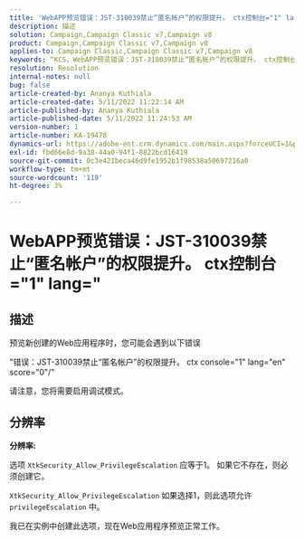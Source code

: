 ```yaml
---
title: 'WebAPP预览错误：JST-310039禁止“匿名帐户”的权限提升。 ctx控制台="1" lang="'
description: 描述
solution: Campaign,Campaign Classic v7,Campaign v8
product: Campaign,Campaign Classic v7,Campaign v8
applies-to: Campaign Classic,Campaign Classic v7,Campaign v8
keywords: “KCS，WebAPP预览错误：JST-310039禁止“匿名帐户”的权限提升。 ctx控制台="1" lang="'
resolution: Resolution
internal-notes: null
bug: false
article-created-by: Ananya Kuthiala
article-created-date: 5/11/2022 11:22:14 AM
article-published-by: Ananya Kuthiala
article-published-date: 5/11/2022 11:24:53 AM
version-number: 1
article-number: KA-19478
dynamics-url: https://adobe-ent.crm.dynamics.com/main.aspx?forceUCI=1&pagetype=entityrecord&etn=knowledgearticle&id=d8560f95-1cd1-ec11-a7b5-0022480a8e40
exl-id: fbd66e8d-9a38-44a0-94f1-8822bcd16419
source-git-commit: 0c3e421beca46d9fe1952b1f98538a50697216a0
workflow-type: tm+mt
source-wordcount: '119'
ht-degree: 3%

---
```


# WebAPP预览错误：JST-310039禁止“匿名帐户”的权限提升。 ctx控制台=&quot;1&quot; lang=&quot;

## 描述


预览新创建的Web应用程序时，您可能会遇到以下错误

&quot;错误：JST-310039禁止“匿名帐户”的权限提升。 ctx console=&quot;1&quot; lang=&quot;en&quot; score=&quot;0&quot;/&quot;

请注意，您将需要启用调试模式。


## 分辨率


<b>分辨率:</b>

选项 `XtkSecurity_Allow_PrivilegeEscalation` 应等于1。 如果它不存在，则必须创建它。

`XtkSecurity_Allow_PrivilegeEscalation` 如果选择1，则此选项允许 `privilegeEscalation` 中。

我已在实例中创建此选项，现在Web应用程序预览正常工作。
